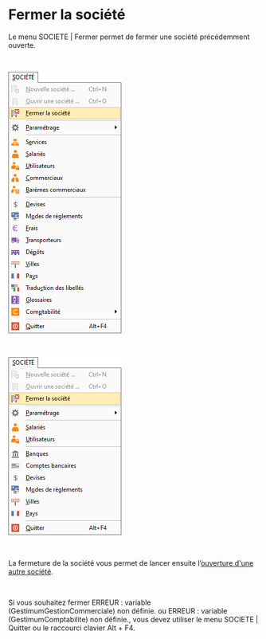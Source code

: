 # Fermer la société



Le menu SOCIETE | Fermer permet 
 de fermer une société précédemment ouverte.


 


![](../assets/images/Fermer/Menu1.png)


 


![](../assets/images/Fermer/Menu2.png)


 


La fermeture de la société vous permet de lancer ensuite l’[ouverture 
 d'une autre société](../Ouvrir/1/OuvertureSociete.md).


 


Si vous souhaitez fermer ERREUR : variable (GestimumGestionCommerciale) non définie. 
 ou ERREUR : variable (GestimumComptabilite) non définie., 
 vous devez utiliser le menu SOCIETE | Quitter 
 ou le raccourci clavier Alt + F4.


